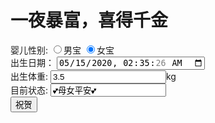 <body>
        <h1>一夜暴富，喜得千金</h1>
        <label>婴儿性别:</label>
            <input type="radio" name="sex" value="male" >男宝</input>
            <input type="radio" name="sex" value="female" checked>女宝</input><br>
        <label>出生日期：</label>
            <input type="datetime-local" value="2020-05-15T02:35:26"/><br>
        <label>出生体重:</label>
            <input type="number" value="3.5">kg</input><br>
        <label>目前状态:</label>
            <input type="text" value="💕母女平安💕"/><br>
        <button type="button" onclick="alert('💕感谢各位的美好祝福!💕')">祝贺</button>
</body>
